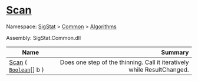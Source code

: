 # [Scan](./HSCPThinningStep-100664156.md)

Namespace: [SigStat]() > [Common](./../../README.md) > [Algorithms](./../README.md)

Assembly: SigStat.Common.dll

| Name | Summary  |
| ------| -----------:|
| [Scan](./HSCPThinningStep-100664156.md) ( [`Boolean`](https://docs.microsoft.com/en-us/dotnet/api/System.Boolean)[] b ) | Does one step of the thinning. Call it iteratively while ResultChanged.
